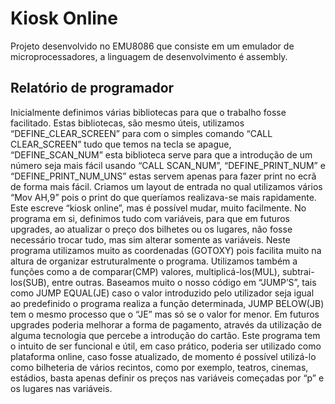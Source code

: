 # Kiosk Online

Projeto desenvolvido no EMU8086 que consiste em um emulador de microprocessadores, a linguagem de desenvolvimento é assembly.

## Relatório de programador

Inicialmente definimos várias bibliotecas para que o trabalho fosse facilitado. Estas bibliotecas, são mesmo úteis, utilizamos “DEFINE_CLEAR_SCREEN” para com o simples comando “CALL CLEAR_SCREEN” tudo que temos na tecla se apague, “DEFINE_SCAN_NUM” esta biblioteca serve para que a introdução de um número seja mais fácil usando “CALL SCAN_NUM”, “DEFINE_PRINT_NUM” e “DEFINE_PRINT_NUM_UNS” estas servem apenas para fazer print no ecrã de forma mais fácil. Criamos um layout de entrada no qual utilizamos vários “Mov AH,9” pois o print do que queríamos realizava-se mais rapidamente. Este escreve “kiosk online”, mas é possível mudar, muito facilmente. No programa em si, definimos tudo com variáveis, para que em futuros upgrades, ao atualizar o preço dos bilhetes ou os lugares, não fosse necessário trocar tudo, mas sim alterar somente as variáveis. Neste programa utilizamos muito as coordenadas (GOTOXY) pois facilita muito na altura de organizar estruturalmente o programa. Utilizamos também a funções como a de comparar(CMP) valores, multiplicá-los(MUL), subtrai-los(SUB), entre outras. Baseamos muito o nosso código em “JUMP’S”, tais como JUMP EQUAL(JE) caso o valor introduzido pelo utilizador seja igual ao predefinido o programa realiza a função determinada, JUMP BELOW(JB) tem o mesmo processo que o “JE” mas só se o valor for menor. Em futuros upgrades poderia melhorar a forma de pagamento, através da utilização de alguma tecnologia que percebe a introdução do cartão. Este programa tem o intuito de ser funcional e útil, em caso prático, poderia ser utilizado como plataforma online, caso fosse atualizado, de momento é possível utilizá-lo como bilheteria de vários recintos, como por exemplo, teatros, cinemas, estádios, basta apenas definir os preços nas variáveis começadas por “p” e os lugares nas variáveis.
